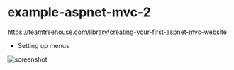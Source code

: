 ﻿# example-aspnet-mvc-2
https://teamtreehouse.com/library/creating-your-first-aspnet-mvc-website

- Setting up menus

![screenshot](/example-aspnet-mvc-2/blob/master/screenshot.png)

